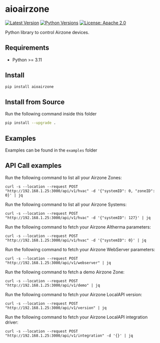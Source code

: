 # aioairzone
[![Latest Version][mdversion-button]][md-pypi]
[![Python Versions][pyversion-button]][md-pypi]
[![License: Apache 2.0][apache-button]](LICENSE)

[apache-button]: https://img.shields.io/badge/License-Apache%202.0-blue.svg
[md-pypi]: https://pypi.org/project/aioairzone
[mdversion-button]: https://img.shields.io/pypi/v/aioairzone.svg
[pyversion-button]: https://img.shields.io/pypi/pyversions/aioairzone.svg

Python library to control Airzone devices.

## Requirements
- Python >= 3.11

## Install
```bash
pip install aioairzone
```

## Install from Source
Run the following command inside this folder
```bash
pip install --upgrade .
```

## Examples
Examples can be found in the `examples` folder

## API Call examples
Run the following command to list all your Airzone Zones:
```
curl -s --location --request POST "http://192.168.1.25:3000/api/v1/hvac" -d '{"systemID": 0, "zoneID": 0}' | jq
```

Run the following command to list all your Airzone Systems:
```
curl -s --location --request POST "http://192.168.1.25:3000/api/v1/hvac" -d '{"systemID": 127}' | jq
```

Run the following command to fetch your Airzone Altherma parameters:
```
curl -s --location --request POST "http://192.168.1.25:3000/api/v1/hvac" -d '{"systemID": 0}' | jq
```

Run the following command to fetch your Airzone WebServer parameters:
```
curl -s --location --request POST "http://192.168.1.25:3000/api/v1/webserver" | jq
```

Run the following command to fetch a demo Airzone Zone:
```
curl -s --location --request POST "http://192.168.1.25:3000/api/v1/demo" | jq
```

Run the following command to fetch your Airzone LocalAPI version:
```
curl -s --location --request POST "http://192.168.1.25:3000/api/v1/version" | jq
```

Run the following command to fetch your Airzone LocalAPI integration driver:
```
curl -s --location --request POST "http://192.168.1.25:3000/api/v1/integration" -d '{}' | jq
```
